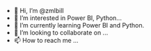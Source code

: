 - 👋 Hi, I’m @zmlbill
- 👀 I’m interested in Power BI, Python...
- 🌱 I’m currently learning Power BI and Python.
- 💞️ I’m looking to collaborate on ...
- 📫 How to reach me ...

<!---
zmlbill/zmlbill is a ✨ special ✨ repository because its `README.md` (this file) appears on your GitHub profile.
You can click the Preview link to take a look at your changes.
--->
